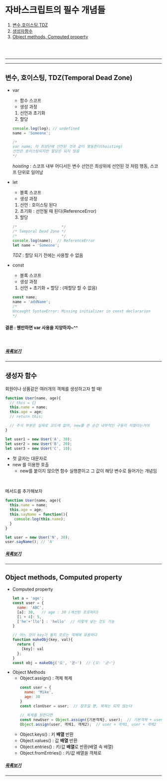 # 자바스크립트의 필수 개념들

1. [변수,호이스팅,TDZ](#변수,-호이스팅,-TDZ)   
2. [생성자함수](#생성자-함수)   
3. [Object methods, Computed property](#Object-methods,-Computed-property)   


<br>
<br>

------------
------------


## 변수, 호이스팅, TDZ(Temporal Dead Zone)   

* var   
  - 함수 스코프
  - 생성 과정
  1. 선언과 초기화
  2. 할당
  ```javaScript
  console.log(log); // undefined
  name = 'Someone';

  /*
  var name; 이 최상단에 선언된 것과 같이 행동한다(hoisting)   
  선언은 호이스팅되지만 할당은 되지 않음
  */
  ```
  
  *hoisting* : 스코프 내부 어디서든 변수 선언은 최상위에 선언된 것 처럼 행동, 스코프 단위로 일어남


* let   
  - 블록 스코프
  - 생성 과정
  1. 선언   : 호이스팅 된다
  2. 초기화 : 선언될 때 된다(ReferenceError)
  3. 할당
  ```javaScript
  /*                    */
  /* Temporal Dead Zone */
  /*                    */
  console.log(name);  // ReferenceError
  let name = 'Someone';
  ```
  *TDZ* : 할당 되기 전에는 사용할 수 없음

* const   
  - 블록 스코프
  - 생성 과정
  1. 선언 + 초기화 + 할당 : (재할당 할 수 없음)
  ```javaScript
  const name;
  name = 'addName';
  /*
  Uncaught SyntaxError: Missing initializer in const declararion
  */
  ```

#### 결론 : 웬만하면 var 사용을 지양하쟈~^^

<br>

##### [목록보기](#자바스크립트의-필수-개념들)
----------------------

## 생성자 함수

회원이나 상품같은 여러개의 객체를 생성하고자 할 때!

  ```javaScript
  function User(name, age){
    // this = {}
    this.name = name;
    this.age = age;
    // return this;

    // 주석 부분은 실제로 코드에 없어, new를 쓴 순간 내부적인 구동이 저렇다는거야
  }

  let user1 = new User('A', 30);
  let user2 = new User('B', 20);
  let user3 = new User('C', 10);
  ```
  * 첫 글자는 대문자로
  * new 를 이용한 호출
    - new를 붙이지 않으면 함수 실행뿐이고 그 값이 해당 변수로 들어가는 개념임
    
<br>
   
메서드를 추가해보자

  ```javaScript
  function User(name, age){
    this.name = name;
    this.age = age;
    this.sayName = function(){
      console.log(this.name);
    }
  }

  let user = new User('N', 30);
  user.sayName(); // 'N'
  ```

##### [목록보기](#자바스크립트의-필수-개념들)
----------------------

## Object methods, Computed property

* Computed property
  ```javaScript
  let a = 'age';
  const user = {
    name: 'ABC',
    [a]: 30,   // age : 30 (계산된 프로퍼티)
    [1 + 4]: 5,
    ['he'+'llo'] : 'hello'  // 이렇게 넣는 것도 가능
  }

  // 어느 것이 key가 될지 모르는 객체에 유용하다
  function makeObj(key, val){
    return {
      [key]: val
    };
  }
  const obj = makeObj('오', '굳~')  // {오: '굳~'}
  ```
* Object Methods
  * Object.assign() : 객체 복제
    ```javaScript
    const user = {
      name: 'Mike',
      age: 30
    }
    const clonUser = user;  // 참조일 뿐, 복제는 되지 않는다

    // 복제를 원한다면
    const newUser = Object.assign({기본객체}, user);  // 기본객체 + user
    Object.assign(user, 객체1, 객체2);  // user + 객체1, user + 객체2
    ```
  * Object.keys() : 키 **배열** 반환
  * Object.values() : 값 **배열** 반환
  * Object.entries() : 키/값 **배열**로 반환(배열 속 배열)
  * Object.fromEntries() : 키/값 배열을 객체로

##### [목록보기](#자바스크립트의-필수-개념들)
----------------------







<br><br><br><br><br>
--------------------------

